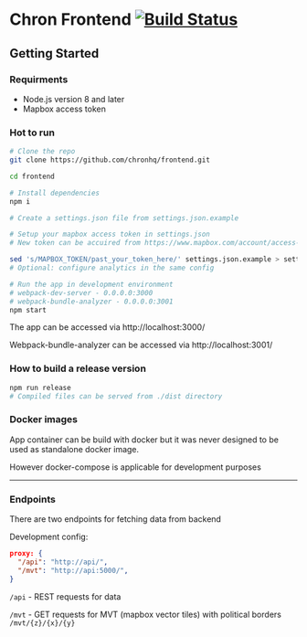 # Chron Frontend [![Build Status](https://travis-ci.org/chronhq/frontend.svg?branch=master)](https://travis-ci.org/chronhq/frontend)

## Getting Started

### Requirments

* Node.js version 8 and later
* Mapbox access token

### Hot to run

```bash
# Clone the repo
git clone https://github.com/chronhq/frontend.git

cd frontend

# Install dependencies
npm i

# Create a settings.json file from settings.json.example

# Setup your mapbox access token in settings.json 
# New token can be accuired from https://www.mapbox.com/account/access-tokens

sed 's/MAPBOX_TOKEN/past_your_token_here/' settings.json.example > settings.json
# Optional: configure analytics in the same config

# Run the app in development environment
# webpack-dev-server - 0.0.0.0:3000
# webpack-bundle-analyzer - 0.0.0.0:3001 
npm start
```

The app can be accessed via http://localhost:3000/

Webpack-bundle-analyzer can be accessed via http://localhost:3001/

### How to build a release version

```bash
npm run release
# Compiled files can be served from ./dist directory
```

### Docker images

App container can be build with docker but it was never designed to be used as standalone docker image.

However docker-compose is applicable for development purposes

------
### Endpoints

There are two endpoints for fetching data from backend

Development config:
```json
proxy: {
  "/api": "http://api/",
  "/mvt": "http://api:5000/",
}
```
`/api` - REST requests for data

`/mvt` - GET requests for MVT (mapbox vector tiles) with political borders `/mvt/{z}/{x}/{y}` 
